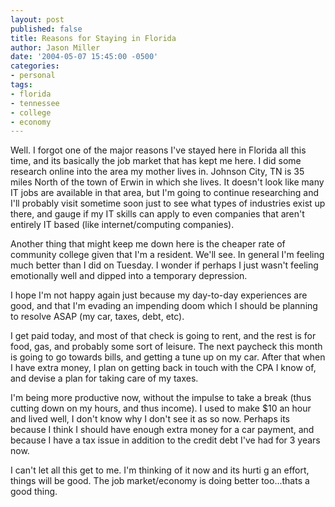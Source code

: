 ```yaml
---
layout: post
published: false
title: Reasons for Staying in Florida
author: Jason Miller
date: '2004-05-07 15:45:00 -0500'
categories:
- personal
tags:
- florida
- tennessee
- college
- economy
---
```


Well. I forgot one of the major reasons I've stayed here in Florida all this
time, and its basically the job market that has kept me here. I did some
research online into the area my mother lives in. Johnson City, TN is 35 miles
North of the town of Erwin in which she lives. It doesn't look like many IT jobs
are available in that area, but I'm going to continue researching and I'll
probably visit sometime soon just to see what types of industries exist up
there, and gauge if my IT skills can apply to even companies that aren't
entirely IT based (like internet/computing companies).

Another thing that might keep me down here is the cheaper rate of community
college given that I'm a resident. We'll see. In general I'm feeling much better
than I did on Tuesday. I wonder if perhaps I just wasn't feeling emotionally
well and dipped into a temporary depression.

I hope I'm not happy again just because my day-to-day experiences are good, and
that I'm evading an impending doom which I should be planning to resolve ASAP
(my car, taxes, debt, etc).

I get paid today, and most of that check is going to rent, and the rest is for
food, gas, and probably some sort of leisure. The next paycheck this month is
going to go towards bills, and getting a tune up on my car. After that when I
have extra money, I plan on getting back in touch with the CPA I know of, and
devise a plan for taking care of my taxes.

I'm being more productive now, without the impulse to take a break (thus cutting
down on my hours, and thus income). I used to make $10 an hour and lived well, I
don't know why I don't see it as so now. Perhaps its because I think I should
have enough extra money for a car payment, and because I have a tax issue in
addition to the credit debt I've had for 3 years now.

I can't let all this get to me. I'm thinking of it now and its hurti g an
effort, things will be good. The job market/economy is doing better too...thats
a good thing.
